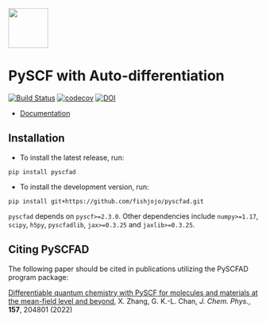 <div align="left">
  <img src="https://fishjojo.github.io/pyscfad/_static/pyscfad_logo.svg" height="80px"/>
</div>

PySCF with Auto-differentiation
===============================

[![Build Status](https://github.com/fishjojo/pyscfad/workflows/CI/badge.svg)](https://github.com/fishjojo/pyscfad/actions?query=workflow%3ACI)
[![codecov](https://codecov.io/gh/fishjojo/pyscfad/branch/main/graph/badge.svg?token=NLSWGI0PLE)](https://codecov.io/gh/fishjojo/pyscfad)
[![DOI](https://zenodo.org/badge/DOI/10.5281/zenodo.6960749.svg)](https://doi.org/10.5281/zenodo.6960749)

* [Documentation](https://fishjojo.github.io/pyscfad/index.html)

Installation
------------

* To install the latest release, run:
```
pip install pyscfad
```

* To install the development version, run:
```
pip install git+https://github.com/fishjojo/pyscfad.git
```

`pyscfad` depends on `pyscf>=2.3.0`.
Other dependencies include
`numpy>=1.17`, `scipy`, `h5py`,
`pyscfadlib`,
`jax>=0.3.25` and `jaxlib>=0.3.25`.

Citing PySCFAD
--------------
The following paper should be cited in publications utilizing the PySCFAD program package:

[Differentiable quantum chemistry with PySCF for molecules and materials at the mean-field level and beyond](https://doi.org/10.1063/5.0118200), 
X. Zhang, G. K.-L. Chan, *J. Chem. Phys.*, **157**, 204801 (2022)
